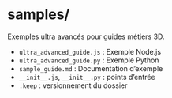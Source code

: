 # samples/

Exemples ultra avancés pour guides métiers 3D.

- `ultra_advanced_guide.js` : Exemple Node.js
- `ultra_advanced_guide.py` : Exemple Python
- `sample_guide.md` : Documentation d’exemple
- `__init__.js`, `__init__.py` : points d’entrée
- `.keep` : versionnement du dossier
